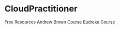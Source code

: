 # CloudPractitioner
Free Resources
[Andrew Brown Course](https://www.youtube.com/watch?v=SOTamWNgDKc&t=27024s)
[Eudreka Course](https://www.youtube.com/watch?v=XjPUyGKRjZs)

